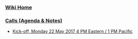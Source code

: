 ### [Wiki Home](.)

### [Calls (Agenda & Notes)](Meetings.md)
- [Kick-off, Monday 22 May 2017 4 PM Eastern / 1 PM Pacific](2017-05-22.md)